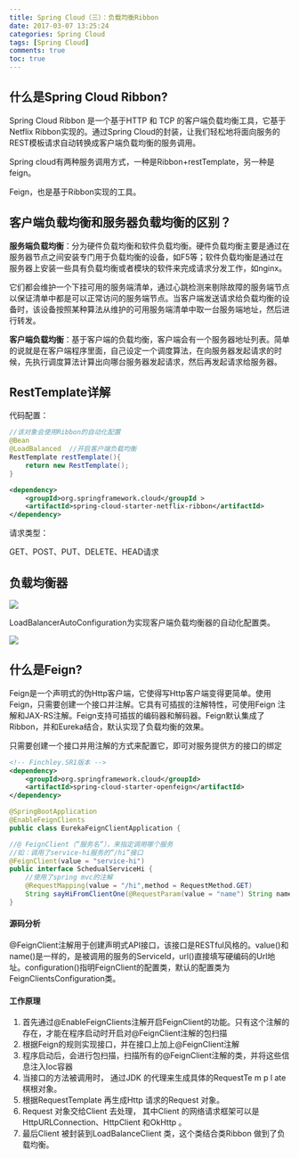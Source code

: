 ```yaml
---
title: Spring Cloud（三）：负载均衡Ribbon
date: 2017-03-07 13:25:24
categories: Spring Cloud
tags: [Spring Cloud]
comments: true
toc: true
---
```


## 什么是Spring Cloud Ribbon?

Spring Cloud Ribbon 是一个基于HTTP 和 TCP 的客户端负载均衡工具，它基于Netflix Ribbon实现的。通过Spring Cloud的封装，让我们轻松地将面向服务的REST模板请求自动转换成客户端负载均衡的服务调用。

Spring cloud有两种服务调用方式，一种是Ribbon+restTemplate，另一种是feign。 

Feign，也是基于Ribbon实现的工具。

## 客户端负载均衡和服务器负载均衡的区别？

**服务端负载均衡**：分为硬件负载均衡和软件负载均衡。硬件负载均衡主要是通过在服务器节点之间安装专门用于负载均衡的设备，如F5等；软件负载均衡是通过在服务器上安装一些具有负载均衡或者模块的软件来完成请求分发工作，如nginx。

它们都会维护一个下挂可用的服务端清单，通过心跳检测来剔除故障的服务端节点以保证清单中都是可以正常访问的服务端节点。当客户端发送请求给负载均衡的设备时，该设备按照某种算法从维护的可用服务端清单中取一台服务端地址，然后进行转发。



**客户端负载均衡**：基于客户端的负载均衡，客户端会有一个服务器地址列表。简单的说就是在客户端程序里面，自己设定一个调度算法，在向服务器发起请求的时候，先执行调度算法计算出向哪台服务器发起请求，然后再发起请求给服务器。 

## RestTemplate详解

代码配置：

```java
//该对象会使用Ribbon的自动化配置
@Bean
@LoadBalanced  //开启客户端负载均衡
RestTemplate restTemplate(){
	return new RestTemplate();
}
```

```xml
<dependency>
    <groupId>org.springframework.cloud</groupId >
    <artifactId>spring-cloud-starter-netflix-ribbon</artifactId>
</dependency>
```

请求类型：

GET、POST、PUT、DELETE、HEAD请求

## 负载均衡器

![](https://note.youdao.com/yws/api/personal/file/E12F7E13A8664E609D44183A17F7C73B?method=download&shareKey=dbf4fe5746172dc30ffa1b64b6fefe77)

LoadBalancerAutoConfiguration为实现客户端负载均衡器的自动化配置类。

![](https://note.youdao.com/yws/api/personal/file/F9100FADF1294C4BAF8644F45BD65F3A?method=download&shareKey=7d091c2d30ee9e1b4c8bca5307926b2d)





## 什么是Feign?

Feign是一个声明式的伪Http客户端，它使得写Http客户端变得更简单。使用Feign，只需要创建一个接口并注解。它具有可插拔的注解特性，可使用Feign 注解和JAX-RS注解。Feign支持可插拔的编码器和解码器。Feign默认集成了Ribbon，并和Eureka结合，默认实现了负载均衡的效果。 

只需要创建一个接口并用注解的方式来配置它，即可对服务提供方的接口的绑定

```xml
<!-- Finchley.SR1版本 -->
<dependency>
    <groupId>org.springframework.cloud</groupId>
    <artifactId>spring-cloud-starter-openfeign</artifactId>
</dependency>
```

```java
@SpringBootApplication
@EnableFeignClients
public class EurekaFeignClientApplication {
```

```java
//@ FeignClient（“服务名”），来指定调用哪个服务
//如：调用了service-hi服务的“/hi”接口
@FeignClient(value = "service-hi")
public interface SchedualServiceHi {
    //使用了spring mvc的注解
    @RequestMapping(value = "/hi",method = RequestMethod.GET)
    String sayHiFromClientOne(@RequestParam(value = "name") String name);
}
```

#### 源码分析

@FeignClient注解用于创建声明式API接口，该接口是RESTful风格的。value()和name()是一样的，是被调用的服务的ServiceId，url()直接填写硬编码的Url地址。configuration()指明FeignClient的配置类，默认的配置类为FeignClientsConfiguration类。

#### 工作原理

1. 首先通过@EnableFeignClients注解开启FeignClient的功能。只有这个注解的存在，才能在程序启动时开启对@FeignClient注解的包扫描
2. 根据Feign的规则实现接口，并在接口上加上@FeignClient注解
3. 程序启动后，会进行包扫描，扫描所有的@FeignClient注解的类，并将这些信息注入Ioc容器
4. 当接口的方法被调用时， 通过JDK 的代理来生成具体的RequestTe m p l ate 棋根对象。
5. 根据RequestTemplate 再生成Http 请求的Request 对象。
6. Request 对象交给Client 去处理， 其中Client 的网络请求框架可以是HttpURLConnection、HttpClient 和OkHttp 。
7. 最后Client 被封装到LoadBalanceClient 类，这个类结合类Ribbon 做到了负载均衡。